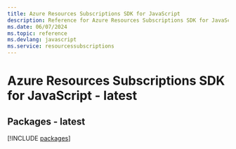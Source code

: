 ```yaml
---
title: Azure Resources Subscriptions SDK for JavaScript
description: Reference for Azure Resources Subscriptions SDK for JavaScript
ms.date: 06/07/2024
ms.topic: reference
ms.devlang: javascript
ms.service: resourcessubscriptions
---
```

# Azure Resources Subscriptions SDK for JavaScript - latest
## Packages - latest
[!INCLUDE [packages](resources-subscriptions-index.md)]
